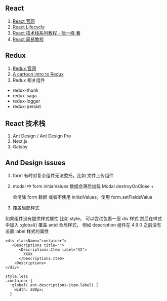 ## React

1. [React 官网](https://reactjs.org/)
1. [React Lifecycle](http://projects.wojtekmaj.pl/react-lifecycle-methods-diagram/)
1. [React 技术栈系列教程 - 阮一峰 著](http://www.ruanyifeng.com/blog/2016/09/react-technology-stack.html)
1. [React 简易教程](react-simple-tutorial/README.md)

## Redux

1. [Redux 官网](https://redux.js.org/)
2. [A cartoon intro to Redux](https://code-cartoons.com/a-cartoon-intro-to-redux-3afb775501a6)
3. Redux 相关组件

- redux-thunk
- redux-saga
- redux-logger
- redux-persist

## React 技术栈

1. Ant Design / Ant Design Pro
2. Next.js
3. Gatsby

## And Design issues

1. form 有时对复杂组件无法委托，比如 文件上传组件

2. modal 中 form initialValues 数据会滞后加载 Modal destroyOnClose + <Form preserve={false} /> 会清除 form 数据 或者不使用 initialValues，使用 form.setFieldsValue

3. 覆盖局部样式

如果组件没有提供样式属性 比如 style， 可以尝试包裹一层 div 样式 然后在样式中加入 :global() 覆盖 antd 全局样式， 例如 description 组件在 4.9.0 之前没有设置 label 样式的属性

```
<div className="container">
   <Descriptions title="">
      <Descriptions.Item label="XX">
        XXXX
      </Descriptions.Item>
    <Descriptions>
</div>

style.less
.container {
  :global(.ant-descriptions-item-label) {
    width: 200px;
  }
```
